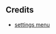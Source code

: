 ## Credits
- [settings menu][1]

[1]: https://www.youtube.com/playlist?list=PLhBqFleCVBkXQiE8Nm4Co_1iJJ4L7UIzr
